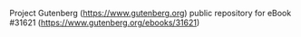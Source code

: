 Project Gutenberg (https://www.gutenberg.org) public repository for eBook #31621 (https://www.gutenberg.org/ebooks/31621)

